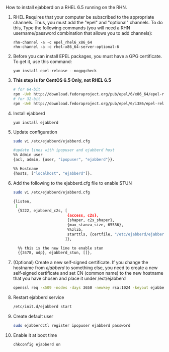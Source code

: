 How to install ejabberd on a RHEL 6.5 running on the RHN.

1. RHEL Requires that your computer be subscribed to the appropriate channels.  Thus, you must add the "epel" and "optional" channels. To do this, Type the following commands (you will need a RHN username/password combination that allows you to add channels):

    ```
    rhn-channel -a -c epel_rhel6_x86_64
    rhn-channel -a -c rhel-x86_64-server-optional-6
    ```

1. Before you can install EPEL packages, you must have a GPG certificate.  To get it, use this command:

    ```
    yum install epel-release --nogpgcheck
    ```

3. **This step is for CentOS 6.5 Only, not RHEL 6.5**

    ```bash
    # for 64-bit
    rpm -Uvh http://download.fedoraproject.org/pub/epel/6/x86_64/epel-release-6-8.noarch.rpm
    # for 32-bit
    rpm -Uvh http://download.fedoraproject.org/pub/epel/6/i386/epel-release-6-8.noarch.rpm
    ```

4. Install ejabberd

    ```
    yum install ejabberd
    ```

5.  Update configuration

    ```bash
    sudo vi /etc/ejabberd/ejabberd.cfg

    #update lines with ipopuser and ejabberd host
    %% Admin user
    {acl, admin, {user, "ipopuser", "ejabberd"}}.

    %% Hostname
    {hosts, ["localhost", "ejabberd"]}.
    ```

6.  Add the following to the ejabberd.cfg file to enable STUN
    ```bash
    sudo vi /etc/ejabberd/ejabberd.cfg

    {listen,
     [
      {5222, ejabberd_c2s, [
                            {access, c2s},
                            {shaper, c2s_shaper},
                            {max_stanza_size, 65536},
                            %%zlib,
                            starttls, {certfile, "/etc/ejabberd/ejabberd.pem"}
                           ]},

      %% this is the new line to enable stun
      {{3478, udp}, ejabberd_stun, []},
    ```

5.  (Optional) Create a new self-signed certificate. If you change the hostname from _ejabberd_
    to something else, you need to create a new self-signed certificate and set CN (common name) to
    the new hostname that you have chosen and place it under /ect/ejabberd

    ```bash
    openssl req -x509 -nodes -days 3650 -newkey rsa:1024 -keyout ejabberd.pem -out ejabberd.pem
    ```

6.  Restart ejabberd service

    ```bash
    /etc/init.d/ejabberd start
    ```

7.  Create default user

    ```bash
    sudo ejabberdctl register ipopuser ejabberd password
    ```

8. Enable it at boot time

    ```
    chkconfig ejabberd on
    ```
